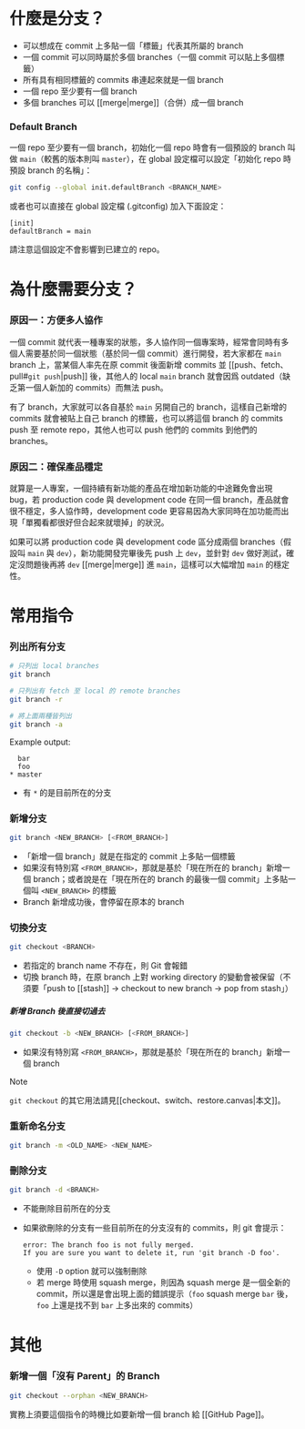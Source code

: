 # 什麼是分支？

- 可以想成在 commit 上多貼一個「標籤」代表其所屬的 branch
- 一個 commit 可以同時屬於多個 branches（一個 commit 可以貼上多個標籤）
- 所有具有相同標籤的 commits 串連起來就是一個 branch
- 一個 repo 至少要有一個 branch
- 多個 branches 可以 [[merge|merge]]（合併）成一個 branch

### Default Branch

一個 repo 至少要有一個 branch，初始化一個 repo 時會有一個預設的 branch 叫做 `main`（較舊的版本則叫 `master`），在 global 設定檔可以設定「初始化 repo 時預設 branch 的名稱」：

```sh
git config --global init.defaultBranch <BRANCH_NAME>
```

或者也可以直接在 global 設定檔 (.gitconfig) 加入下面設定：

```properties
[init]
defaultBranch = main
```

請注意這個設定不會影響到已建立的 repo。

# 為什麼需要分支？

### 原因一：方便多人協作

一個 commit 就代表一種專案的狀態，多人協作同一個專案時，經常會同時有多個人需要基於同一個狀態（基於同一個 commit）進行開發，若大家都在 `main` branch 上，當某個人率先在原 commit 後面新增 commits 並 [[push、fetch、pull#`git push`|push]] 後，其他人的 local `main` branch 就會因爲 outdated（缺乏第一個人新加的 commits）而無法 push。

有了 branch，大家就可以各自基於 `main` 另開自己的 branch，這樣自己新增的 commits 就會被貼上自己 branch 的標籤，也可以將這個 branch 的 commits push 至 remote repo，其他人也可以 push 他們的 commits 到他們的 branches。

### 原因二：確保產品穩定

就算是一人專案，一個持續有新功能的產品在增加新功能的中途難免會出現 bug，若 production code 與 development code 在同一個 branch，產品就會很不穩定，多人協作時，development code 更容易因為大家同時在加功能而出現「單獨看都很好但合起來就壞掉」的狀況。

如果可以將 production code 與 development code 區分成兩個 branches（假設叫 `main` 與 `dev`），新功能開發完畢後先 push 上 `dev`，並針對 `dev` 做好測試，確定沒問題後再將 `dev` [[merge|merge]] 進 `main`，這樣可以大幅增加 `main` 的穩定性。

# 常用指令

### 列出所有分支

```bash
# 只列出 local branches
git branch

# 只列出有 fetch 至 local 的 remote branches
git branch -r

# 將上面兩種皆列出
git branch -a
```

Example output:

```plantext
  bar
  foo
* master
```

- 有 `*` 的是目前所在的分支

### 新增分支

```sh
git branch <NEW_BRANCH> [<FROM_BRANCH>]
```

- 「新增一個 branch」就是在指定的 commit 上多貼一個標籤
- 如果沒有特別寫 `<FROM_BRANCH>`，那就是基於「現在所在的 branch」新增一個 branch；或者說是在「現在所在的 branch 的最後一個 commit」上多貼一個叫 `<NEW_BRANCH>` 的標籤
- Branch 新增成功後，會停留在原本的 branch

### 切換分支

```sh
git checkout <BRANCH>
```

- 若指定的 branch name 不存在，則 Git 會報錯
- 切換 branch 時，在原 branch 上對 working directory 的變動會被保留（不須要「push to [[stash]] → checkout to new branch → pop from stash」）

##### 新增 Branch 後直接切過去

```sh
git checkout -b <NEW_BRANCH> [<FROM_BRANCH>]
```

- 如果沒有特別寫 `<FROM_BRANCH>`，那就是基於「現在所在的 branch」新增一個 branch

>[!Note]
>`git checkout` 的其它用法請見[[checkout、switch、restore.canvas|本文]]。

### 重新命名分支

```sh
git branch -m <OLD_NAME> <NEW_NAME>
```

### 刪除分支

```sh
git branch -d <BRANCH>
```

- 不能刪除目前所在的分支
- 如果欲刪除的分支有一些目前所在的分支沒有的 commits，則 git 會提示：

    ```plaintext
    error: The branch foo is not fully merged.
    If you are sure you want to delete it, run 'git branch -D foo'.
    ```

    - 使用 `-D` option 就可以強制刪除
    - 若 merge 時使用 squash merge，則因為 squash merge 是一個全新的 commit，所以還是會出現上面的錯誤提示（`foo` squash merge `bar` 後，`foo` 上還是找不到 `bar` 上多出來的 commits）

# 其他

### 新增一個「沒有 Parent」的 Branch

```sh
git checkout --orphan <NEW_BRANCH>
```

實務上須要這個指令的時機比如要新增一個 branch 給 [[GitHub Page]]。
